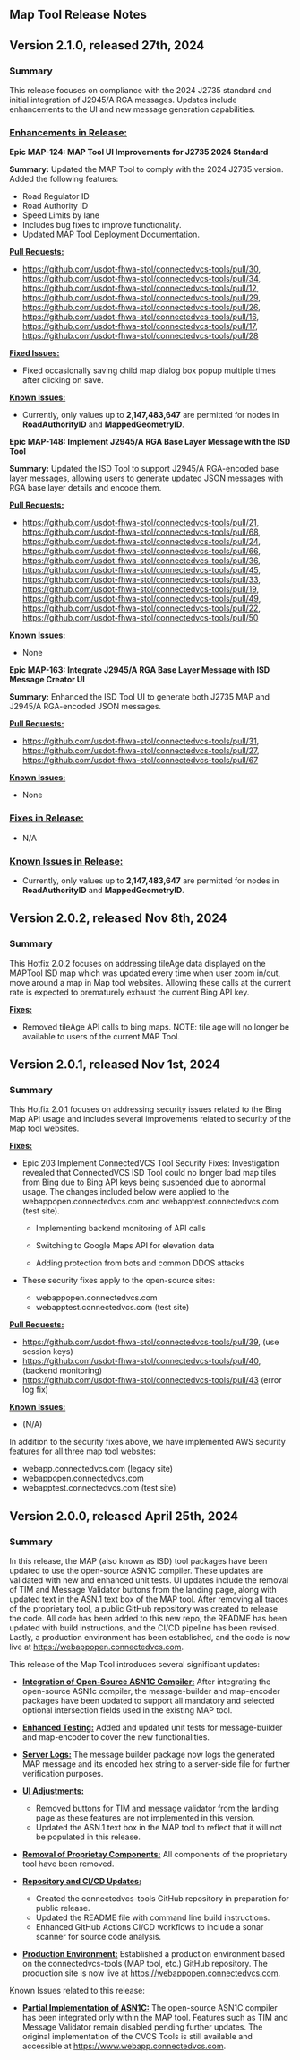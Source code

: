 Map Tool Release Notes
----------------------------

Version 2.1.0, released 27th, 2024
----------------------------------------

### **Summary**  
This release focuses on compliance with the 2024 J2735 standard and initial integration of J2945/A RGA messages. Updates include enhancements to the UI and new message generation capabilities.  

### **<ins>Enhancements in Release:</ins>** 

**Epic MAP-124: MAP Tool UI Improvements for J2735 2024 Standard**  

**Summary:**  Updated the MAP Tool to comply with the 2024 J2735 version. Added the following features:
  - Road Regulator ID  
  - Road Authority ID  
  - Speed Limits by lane  
- Includes bug fixes to improve functionality.  
- Updated MAP Tool Deployment Documentation.  

**<ins>Pull Requests:</ins>**  
- https://github.com/usdot-fhwa-stol/connectedvcs-tools/pull/30, https://github.com/usdot-fhwa-stol/connectedvcs-tools/pull/34, https://github.com/usdot-fhwa-stol/connectedvcs-tools/pull/12, https://github.com/usdot-fhwa-stol/connectedvcs-tools/pull/29, https://github.com/usdot-fhwa-stol/connectedvcs-tools/pull/26, https://github.com/usdot-fhwa-stol/connectedvcs-tools/pull/16, https://github.com/usdot-fhwa-stol/connectedvcs-tools/pull/17, https://github.com/usdot-fhwa-stol/connectedvcs-tools/pull/28

**<ins>Fixed Issues:</ins>**  
- Fixed occasionally saving child map dialog box popup multiple times after clicking on save.  

**<ins>Known Issues:</ins>**  
- Currently, only values up to **2,147,483,647** are permitted for nodes in **RoadAuthorityID** and **MappedGeometryID**.  

**Epic MAP-148: Implement J2945/A RGA Base Layer Message with the ISD Tool**  

**Summary:** Updated the ISD Tool to support J2945/A RGA-encoded base layer messages, allowing users to generate updated JSON messages with RGA base layer details and encode them.

**<ins>Pull Requests:</ins>**  
- https://github.com/usdot-fhwa-stol/connectedvcs-tools/pull/21, https://github.com/usdot-fhwa-stol/connectedvcs-tools/pull/68, https://github.com/usdot-fhwa-stol/connectedvcs-tools/pull/24, https://github.com/usdot-fhwa-stol/connectedvcs-tools/pull/66, https://github.com/usdot-fhwa-stol/connectedvcs-tools/pull/36, https://github.com/usdot-fhwa-stol/connectedvcs-tools/pull/45, https://github.com/usdot-fhwa-stol/connectedvcs-tools/pull/33, https://github.com/usdot-fhwa-stol/connectedvcs-tools/pull/19, https://github.com/usdot-fhwa-stol/connectedvcs-tools/pull/49, https://github.com/usdot-fhwa-stol/connectedvcs-tools/pull/22, https://github.com/usdot-fhwa-stol/connectedvcs-tools/pull/50

**<ins>Known Issues:</ins>**  
- None  

**Epic MAP-163: Integrate J2945/A RGA Base Layer Message with ISD Message Creator UI**  

**Summary:** Enhanced the ISD Tool UI to generate both J2735 MAP and J2945/A RGA-encoded JSON messages.

**<ins>Pull Requests:</ins>**  
- https://github.com/usdot-fhwa-stol/connectedvcs-tools/pull/31, https://github.com/usdot-fhwa-stol/connectedvcs-tools/pull/27, https://github.com/usdot-fhwa-stol/connectedvcs-tools/pull/67

**<ins>Known Issues:</ins>**  
- None  

### **<ins>Fixes in Release:</ins>**
- N/A
  
### **<ins>Known Issues in Release:</ins>**  
- Currently, only values up to **2,147,483,647** are permitted for nodes in **RoadAuthorityID** and **MappedGeometryID**.  


Version 2.0.2, released Nov 8th, 2024
----------------------------------------

### **Summary**
This Hotfix 2.0.2 focuses on addressing tileAge data displayed on the MAPTool ISD map which was updated every time when user zoom in/out, move around a map in Map tool websites. Allowing these calls at the current rate is expected to prematurely exhaust the current Bing API key.


**<ins>Fixes:</ins>** 
- Removed tileAge API calls to bing maps. NOTE: tile age will no longer be available to users of the current MAP Tool.

Version 2.0.1, released Nov 1st, 2024
----------------------------------------

### **Summary**
This Hotfix 2.0.1 focuses on addressing security issues related to the Bing Map API usage and includes several improvements related to security of the Map tool websites. 

**<ins>Fixes:</ins>** 
- Epic 203 Implement ConnectedVCS Tool Security Fixes:  Investigation revealed that ConnectedVCS ISD Tool could no longer load map tiles from Bing due to Bing API keys being suspended due to abnormal usage. The changes included below were applied to the webappopen.connectedvcs.com and webapptest.connectedvcs.com (test site). 
   - Implementing backend monitoring of API calls 

   - Switching to Google Maps API for elevation data 

   - Adding protection from bots and common DDOS attacks 

- These security fixes apply to the open-source sites: 
   - webappopen.connectedvcs.com 
   - webapptest.connectedvcs.com (test site) 

**<ins>Pull Requests:</ins>**

- https://github.com/usdot-fhwa-stol/connectedvcs-tools/pull/39, (use session keys) 
- https://github.com/usdot-fhwa-stol/connectedvcs-tools/pull/40, (backend monitoring) 
- https://github.com/usdot-fhwa-stol/connectedvcs-tools/pull/43  (error log fix) 

 

**<ins>Known Issues:</ins>**  

- (N/A) 
 
In addition to the security fixes above, we have implemented AWS security features for all three map tool websites: 
   - webapp.connectedvcs.com (legacy site) 
   - webappopen.connectedvcs.com 
   - webapptest.connectedvcs.com (test site) 

Version 2.0.0, released April 25th, 2024
----------------------------------------

### **Summary**

In this release, the MAP (also known as ISD) tool packages have been updated to use the open-source ASN1C compiler. These updates are validated with new and enhanced unit tests. UI updates include the removal of TIM and Message Validator buttons from the landing page, along with updated text in the ASN.1 text box of the MAP tool. After removing all traces of the proprietary tool, a public GitHub repository was created to release the code. All code has been added to this new repo, the README has been updated with build instructions, and the CI/CD pipeline has been revised. Lastly, a production environment has been established, and the code is now live at https://webappopen.connectedvcs.com. 

This release of the Map Tool introduces several significant updates:

- **<ins> Integration of Open-Source ASN1C Compiler:</ins>** After integrating the open-source ASN1c compiler, the message-builder and map-encoder packages have been updated to support all mandatory and selected optional intersection fields used in the existing MAP tool.

- **<ins> Enhanced Testing:</ins>** Added and updated unit tests for message-builder and map-encoder to cover the new functionalities.

- **<ins> Server Logs:</ins>** The message builder package now logs the generated MAP message and its encoded hex string to a server-side file for further verification purposes.

- **<ins> UI Adjustments:</ins>**
    - Removed buttons for TIM and message validator from the landing page as these features are not implemented in this version.
    - Updated the ASN.1 text box in the MAP tool to reflect that it will not be populated in this release.

- **<ins> Removal of Proprietay Components:</ins>** All components of the proprietary tool have been removed.

- **<ins> Repository and CI/CD Updates:</ins>**
    - Created the connectedvcs-tools GitHub repository in preparation for public release.
    - Updated the README file with command line build instructions.
    - Enhanced GitHub Actions CI/CD workflows to include a sonar scanner for source code analysis.

- **<ins> Production Environment:</ins>** Established a production environment based on the connectedvcs-tools (MAP tool, etc.) GitHub repository. The production site is now live at https://webappopen.connectedvcs.com.

Known Issues related to this release:

- **<ins>Partial Implementation of ASN1C:</ins>** The open-source ASN1C compiler has been integrated only within the  MAP tool. Features such as TIM and Message Validator remain disabled pending further updates. The original implementation of the CVCS Tools is still available and accessible at https://www.webapp.connectedvcs.com.

